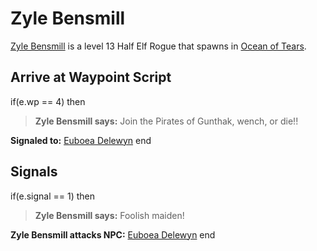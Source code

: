 # Zyle Bensmill



[Zyle Bensmill](/npc/69092) is a level 13 Half Elf Rogue that spawns in [Ocean of Tears](/zone/69).



## Arrive at Waypoint Script

if(e.wp == 4) then


>**Zyle Bensmill says:** Join the Pirates of Gunthak, wench, or die!!


**Signaled to:**  [Euboea Delewyn](/npc/69022)
end



## Signals

if(e.signal == 1) then


>**Zyle Bensmill says:** Foolish maiden!


**Zyle Bensmill attacks NPC:**  [Euboea Delewyn](/npc/69022)
end